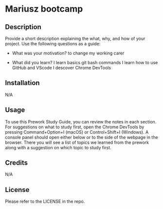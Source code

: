 # Mariusz bootcamp

## Description

Provide a short description explaining the what, why, and how of your project. Use the following questions as a guide:

- What was your motivation?
 to change my working carer

- What did you learn?
 I learn basics git bash commands
 I learn how to use GitHub and VScode
 I descover Chrome DevTools

## Installation

N/A

## Usage

To use this Prework Study Guide, you can review the notes in each section. For suggestions on what to study first, open the Chrome DevTools by pressing Command+Option+I (macOS) or Control+Shift+I (Windows). A console panel should open either below or to the side of the webpage in the browser. There you will see a list of topics we learned from the prework along with a suggestion on which topic to study first.

## Credits

N/A

## License

Please refer to the LICENSE in the repo.